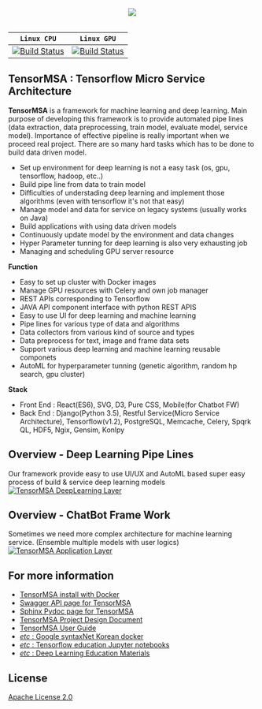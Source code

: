 <div align="center">
  <img src="http://hugrypiggykim.com/wp-content/uploads/2017/09/title.png"><br><br>
</div>

| **`Linux CPU`** | **`Linux GPU`** |
|-----------------|---------------------|
| [![Build Status](https://ci.tensorflow.org/buildStatus/icon?job=tensorflow-master-cpu)](https://ci.tensorflow.org/job/tensorflow-master-cpu) | [![Build Status](https://ci.tensorflow.org/buildStatus/icon?job=tensorflow-master-linux-gpu)](https://ci.tensorflow.org/job/tensorflow-master-linux-gpu) |

## TensorMSA : Tensorflow Micro Service Architecture
**TensorMSA** is a framework for machine learning and deep learning. Main purpose of developing this framework is to provide automated pipe lines (data extraction, data preprocessing, train model, evaluate model, service model). Importance of effective pipeline is really important when we proceed real project. There are so many hard tasks which has to be done to build data driven model. 
* Set up environment for deep learning is not a easy task (os, gpu, tensorflow, hadoop, etc..) 
* Build pipe line from data to train model 
* Difficulties of understading deep learning and implement those algorithms (even with tensorflow it's not that easy) 
* Manage model and data for service on legacy systems (usually works on Java)
* Build applications with using data driven models 
* Continuously update model by the environment and data changes 
* Hyper Parameter tunning for deep learning is also very exhausting job
* Managing and scheduling GPU server resource 

**Function**
* Easy to set up cluster with Docker images 
* Manage GPU resources with Celery and own job manager 
* REST APIs corresponding to Tensorflow
* JAVA API component interface with python REST APIS
* Easy to use UI for deep learning and machine learning 
* Pipe lines for various type of data and algorithms 
* Data collectors from various kind of source and types 
* Data preprocess for text, image and frame data sets 
* Support various deep learning and machine learning reusable componets 
* AutoML for hyperparameter tunning (genetic algorithm, random hp search, gpu cluster)

**Stack**
* Front End : React(ES6), SVG, D3, Pure CSS, Mobile(for Chatbot FW)
* Back End : Django(Python 3.5), Restful Service(Micro Service Architecture), Tensorflow(v1.2), PostgreSQL, Memcache, Celery, Spqrk QL, HDF5, Ngix, Gensim, Konlpy

## Overview - Deep Learning Pipe Lines

Our framework provide easy to use UI/UX and AutoML based super easy process of build & service deep learning models
[![TensorMSA DeepLearning Layer](https://github.com/TensorMSA/tensormsa_old/blob/master/video.PNG?raw=true)](https://youtu.be/sxx9l5gWbk0 "HOYA ver0.1 - Click to Watch!")

## Overview - ChatBot Frame Work

Sometimes we need more complex architecture for machine learning service. (Ensemble multiple models with user logics)
[![TensorMSA Application Layer](https://github.com/TensorMSA/tensormsa_old/blob/master/chat_bot_alpha.jpg?raw=true)](https://youtu.be/TZsLuGv6_bU "HOYA ChatBot ver0.1 - Click to Watch!")

## For more information  

* [TensorMSA install with Docker](https://github.com/TensorMSA/hoyai_docker)
* [Swagger API page for TensorMSA](http://13.124.133.117:8989/docs)
* [Sphinx Pydoc page for TensorMSA](https://tensormsa.github.io/tensormsa/)
* [TensorMSA Project Design Document](https://docs.google.com/presentation/d/1SKYQ85l29PApQu8aUOFbkTMpxxefpJH3NhiR_GYr66I/pub?start=false&loop=false&delayms=3000)
* [TensorMSA User Guide](http://hugrypiggykim.com/category/tensormsa-guide/)
* [*etc* : Google syntaxNet Korean docker](https://github.com/TensorMSA/syntax_docker)
* [*etc* : Tensorflow education Jupyter notebooks](https://github.com/TensorMSA/hoyai_jupyter)
* [*etc* : Deep Learning Education Materials](http://hugrypiggykim.com/2017/08/24/%EB%94%A5%EB%9F%AC%EB%8B%9D-%EA%B5%90%EC%9C%A1-%EC%9E%90%EB%A3%8C-deep-learning-lecture/)


## License

[Apache License 2.0](LICENSE)
